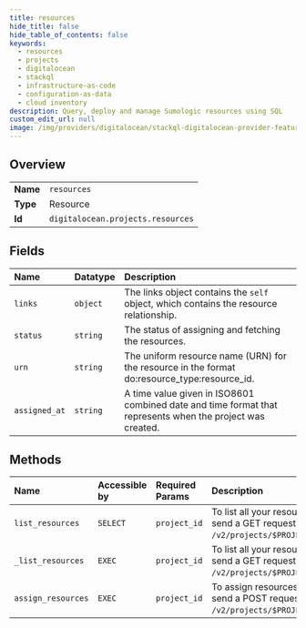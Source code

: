 ```yaml
---
title: resources
hide_title: false
hide_table_of_contents: false
keywords:
  - resources
  - projects
  - digitalocean    
  - stackql
  - infrastructure-as-code
  - configuration-as-data
  - cloud inventory
description: Query, deploy and manage Sumologic resources using SQL
custom_edit_url: null
image: /img/providers/digitalocean/stackql-digitalocean-provider-featured-image.png
---
```

  
    

## Overview
<table><tbody>
<tr><td><b>Name</b></td><td><code>resources</code></td></tr>
<tr><td><b>Type</b></td><td>Resource</td></tr>
<tr><td><b>Id</b></td><td><code>digitalocean.projects.resources</code></td></tr>
</tbody></table>

## Fields
| Name | Datatype | Description |
|:-----|:---------|:------------|
| `links` | `object` | The links object contains the `self` object, which contains the resource relationship. |
| `status` | `string` | The status of assigning and fetching the resources. |
| `urn` | `string` | The uniform resource name (URN) for the resource in the format do:resource_type:resource_id. |
| `assigned_at` | `string` | A time value given in ISO8601 combined date and time format that represents when the project was created. |
## Methods
| Name | Accessible by | Required Params | Description |
|:-----|:--------------|:----------------|:------------|
| `list_resources` | `SELECT` | `project_id` | To list all your resources in a project, send a GET request to `/v2/projects/$PROJECT_ID/resources`. |
| `_list_resources` | `EXEC` | `project_id` | To list all your resources in a project, send a GET request to `/v2/projects/$PROJECT_ID/resources`. |
| `assign_resources` | `EXEC` | `project_id` | To assign resources to a project, send a POST request to `/v2/projects/$PROJECT_ID/resources`. |
